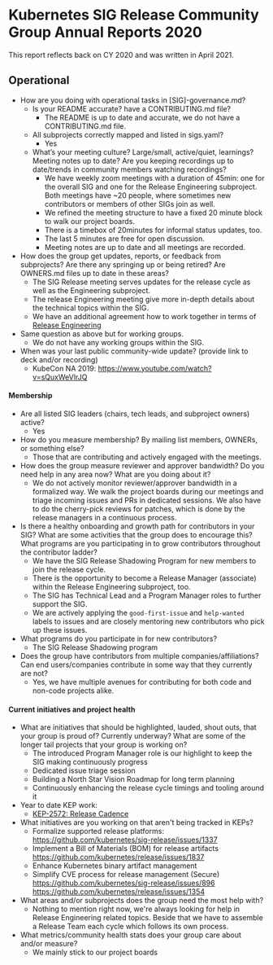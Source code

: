 # Kubernetes SIG Release Community Group Annual Reports 2020

This report reflects back on CY 2020 and was written in April 2021.

## Operational

- How are you doing with operational tasks in [SIG]-governance.md?
  - Is your README accurate? have a CONTRIBUTING.md file?
    - The README is up to date and accurate, we do not have a CONTRIBUTING.md
      file.
  - All subprojects correctly mapped and listed in sigs.yaml?
    - Yes
  - What’s your meeting culture? Large/small, active/quiet, learnings? Meeting
    notes up to date? Are you keeping recordings up to date/trends in community
    members watching recordings?
    - We have weekly zoom meetings with a duration of 45min: one for the overall
      SIG and one for the Release Engineering subproject. Both meetings have ~20
      people, where sometimes new contributors or members of other SIGs join as
      well.
    - We refined the meeting structure to have a fixed 20 minute block to walk
      our project boards.
    - There is a timebox of 20minutes for informal status updates, too.
    - The last 5 minutes are free for open discussion.
    - Meeting notes are up to date and all meetings are recorded.
- How does the group get updates, reports, or feedback from subprojects? Are
  there any springing up or being retired? Are OWNERS.md files up to date in
  these areas?
  - The SIG Release meeting serves updates for the release cycle as well as the
    Engineering subproject.
  - The release Engineering meeting give more in-depth details about the
    technical topics within the SIG.
  - We have an additional agreement how to work together in terms of [Release
    Engineering](https://github.com/kubernetes/sig-release/tree/master/release-engineering#release-engineering)
- Same question as above but for working groups.
  - We do not have any working groups within the SIG.
- When was your last public community-wide update? (provide link to deck and/or
  recording)
  - KubeCon NA 2019: https://www.youtube.com/watch?v=sQuxWeVlrJQ

#### Membership

- Are all listed SIG leaders (chairs, tech leads, and subproject owners) active?
  - Yes
- How do you measure membership? By mailing list members, OWNERs, or something
  else?
  - Those that are contributing and actively engaged with the meetings.
- How does the group measure reviewer and approver bandwidth? Do you need help
  in any area now? What are you doing about it?
  - We do not actively monitor reviewer/approver bandwidth in a formalized way.
    We walk the project boards during our meetings and triage incoming issues
    and PRs in dedicated sessions. We also have to do the cherry-pick reviews
    for patches, which is done by the release managers in a continuous process.
- Is there a healthy onboarding and growth path for contributors in your SIG?
  What are some activities that the group does to encourage this? What programs
  are you participating in to grow contributors throughout the contributor ladder?
  - We have the SIG Release Shadowing Program for new members to join the
    release cycle.
  - There is the opportunity to become a Release Manager (associate) within the
    Release Engineering subproject, too.
  - The SIG has Technical Lead and a Program Manager roles to further support
    the SIG.
  - We are actively applying the `good-first-issue` and `help-wanted` labels to issues
    and are closely mentoring new contributors who pick up these issues.
- What programs do you participate in for new contributors?
  - The SIG Release Shadowing program
- Does the group have contributors from multiple companies/affiliations? Can end
  users/companies contribute in some way that they currently are not?
  - Yes, we have multiple avenues for contributing for both code and non-code
    projects alike.

#### Current initiatives and project health

- What are initiatives that should be highlighted, lauded, shout outs, that
  your group is proud of? Currently underway? What are some of the longer tail
  projects that your group is working on?
  - The introduced Program Manager role is our highlight to keep the SIG making
    continuously progress
  - Dedicated issue triage session
  - Building a North Star Vision Roadmap for long term planning
  - Continuously enhancing the release cycle timings and tooling around it
- Year to date KEP work:
  - [KEP-2572: Release Cadence][kep]
- What initiatives are you working on that aren't being tracked in KEPs?
  - Formalize supported release platforms:
    https://github.com/kubernetes/sig-release/issues/1337
  - Implement a Bill of Materials (BOM) for release artifacts
    https://github.com/kubernetes/release/issues/1837
  - Enhance Kubernetes binary artifact management
  - Simplify CVE process for release management (Secure)
    https://github.com/kubernetes/sig-release/issues/896
    https://github.com/kubernetes/release/issues/1354
- What areas and/or subprojects does the group need the most help with?
  - Nothing to mention right now, we're always looking for help in Release
    Engineering related topics. Beside that we have to assemble a Release Team
    each cycle which follows its own process.
- What metrics/community health stats does your group care about and/or measure?
  - We mainly stick to our project boards

[kep]: https://github.com/kubernetes/enhancements/issues/2572
